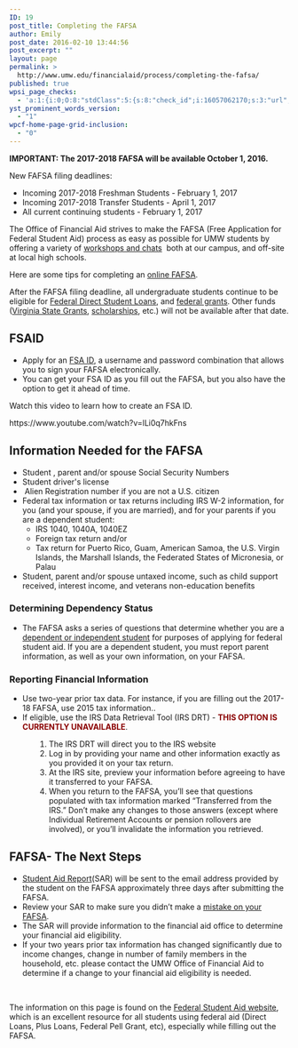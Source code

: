 ```yaml
---
ID: 19
post_title: Completing the FAFSA
author: Emily
post_date: 2016-02-10 13:44:56
post_excerpt: ""
layout: page
permalink: >
  http://www.umw.edu/financialaid/process/completing-the-fafsa/
published: true
wpsi_page_checks:
  - 'a:1:{i:0;O:8:"stdClass":5:{s:8:"check_id";i:16057062170;s:3:"url";s:61:"http://www.umw.edu/financialaid/process/completing-the-fafsa/";s:6:"status";s:8:"checking";s:6:"_links";O:8:"stdClass":1:{s:9:"pagecheck";s:65:"https://api.siteimprove.com/v1/sites/448702/pagecheck/16057062170";}s:4:"time";i:1458149776;}}'
yst_prominent_words_version:
  - "1"
wpcf-home-page-grid-inclusion:
  - "0"
---
```

<strong>IMPORTANT: The 2017-2018 FAFSA will be available October 1, 2016. </strong>

New FAFSA filing deadlines:
<ul>
 	<li>Incoming 2017-2018 Freshman Students - February 1, 2017</li>
 	<li>Incoming 2017-2018 Transfer Students - April 1, 2017</li>
 	<li>All current continuing students - February 1, 2017</li>
</ul>
The Office of Financial Aid strives to make the FAFSA (Free Application for Federal Student Aid) process as easy as possible for UMW students by offering a variety of <a href="http://www.umw.edu/financialaid/process/financial-aid-events/">workshops and chats</a>  both at our campus, and off-site at local high schools.

Here are some tips for completing an <a href="https://fafsa.ed.gov/">online FAFSA</a>.

After the FAFSA filing deadline, all undergraduate students continue to be eligible for <a href="http://www.umw.edu/financialaid/types/loans/student-loans/">Federal Direct Student Loans</a>, and <a href="http://www.umw.edu/financialaid/types/federal-grants/">federal grants</a>. Other funds (<a href="http://www.umw.edu/financialaid/types/virginia-state-grants/">Virginia State Grants</a>, <a href="http://www.umw.edu/financialaid/types/scholarship-opportunities/">scholarships</a>, etc.) will not be available after that date.
<h2>FSAID</h2>
<ul>
 	<li>Apply for an <a href="https://studentaid.ed.gov/sa/fafsa/filling-out/fsaid">FSA ID</a>, a username and password combination that allows you to sign your FAFSA electronically.</li>
 	<li>You can get your FSA ID as you fill out the FAFSA, but you also have the option to get it ahead of time.</li>
</ul>
<p style="text-align: justify">Watch this video to learn how to create an FSA ID.</p>
https://www.youtube.com/watch?v=lLi0q7hkFns
<h2>Information Needed for the FAFSA</h2>
<ul>
 	<li>Student , parent and/or spouse Social Security Numbers</li>
 	<li>Student driver's license</li>
 	<li> Alien Registration number if you are not a U.S. citizen</li>
 	<li>Federal tax information or tax returns including IRS W-2 information, for you (and your spouse, if you are married), and for your parents if you are a dependent student:
<ul>
 	<li>IRS 1040, 1040A, 1040EZ</li>
 	<li>Foreign tax return and/or</li>
 	<li>Tax return for Puerto Rico, Guam, American Samoa, the U.S. Virgin Islands, the Marshall Islands, the Federated States of Micronesia, or Palau</li>
</ul>
</li>
 	<li>Student, parent and/or spouse untaxed income, such as child support received, interest income, and veterans non-education benefits</li>
</ul>
<h3>Determining Dependency Status</h3>
<ul>
 	<li>The FAFSA asks a series of questions that determine whether you are a <a href="https://studentaid.ed.gov/sa/fafsa/filling-out/dependency">dependent or independent student</a> for purposes of applying for federal student aid. If you are a dependent student, you must report parent information, as well as your own information, on your FAFSA.</li>
</ul>
<h3>Reporting Financial Information</h3>
<ul>
 	<li>Use two-year prior tax data. For instance, if you are filling out the 2017-18 FAFSA, use 2015 tax information..</li>
 	<li>If eligible, use the IRS Data Retrieval Tool (IRS DRT) - <strong><span style="color: #8a0000">THIS OPTION IS CURRENTLY UNAVAILABLE</span></strong>.</li>
</ul>
<ol>
<ol>
<ol>
 	<li>The IRS DRT will direct you to the IRS website</li>
 	<li>Log in by providing your name and other information exactly as you provided it on your tax return.</li>
 	<li>At the IRS site, preview your information before agreeing to have it transferred to your FAFSA.</li>
 	<li>When you return to the FAFSA, you’ll see that questions populated with tax information marked “Transferred from the IRS.” Don’t make any changes to those answers (except where Individual Retirement Accounts or pension rollovers are involved), or you’ll invalidate the information you retrieved.</li>
</ol>
</ol>
</ol>
<h2>FAFSA- The Next Steps</h2>
<ul>
 	<li><a href="https://studentaid.ed.gov/sa/fafsa/next-steps/student-aid-report">Student Aid Report</a>(SAR) will be sent to the email address provided by the student on the FAFSA approximately three days after submitting the FAFSA.</li>
 	<li>Review your SAR to make sure you didn’t make a <a href="https://studentaid.ed.gov/sa/fafsa/next-steps#correct-mistakes">mistake on your FAFSA</a>.</li>
 	<li>The SAR will provide information to the financial aid office to determine your financial aid eligibility.</li>
 	<li>If your two years prior tax information has changed significantly due to income changes, change in number of family members in the household, etc. please contact the UMW Office of Financial Aid to determine if a change to your financial aid eligibility is needed.</li>
</ul>
&nbsp;

The information on this page is found on the <a href="https://studentaid.ed.gov/sa/fafsa/filling-out">Federal Student Aid website</a>, which is an excellent resource for all students using federal aid (Direct Loans, Plus Loans, Federal Pell Grant, etc), especially while filling out the FAFSA.
